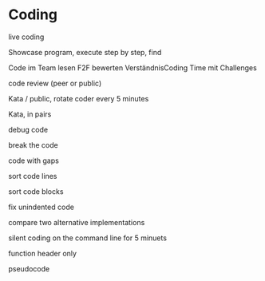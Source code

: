 
# Coding

live coding		

Showcase program, execute step by step, find 

Code im Team lesen	F2F bewerten VerständnisCoding Time	mit Challenges

code review (peer or public)

Kata / public, rotate coder every 5 minutes

Kata, in pairs

debug code		

break the code

code with gaps		

sort code lines		

sort code blocks

fix unindented code

compare two alternative implementations

silent coding on the command line for 5 minuets

function header only

pseudocode
